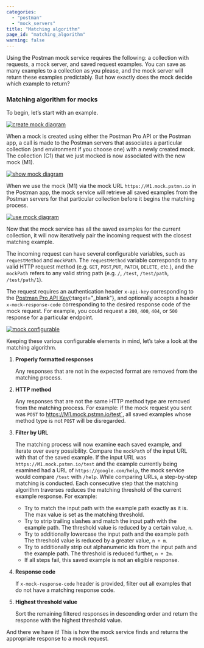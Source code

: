 ```yaml
---
categories:
  - "postman"
  - "mock_servers"
title: "Matching algorithm"
page_id: "matching_algorithm"
warning: false
---
```


Using the Postman mock service requires the following: a collection with requests, a mock server, and saved request examples. You can save as many examples to a collection as you please, and the mock server will return these examples predictably. But how exactly does the mock decide which example to return?

### Matching algorithm for mocks

To begin, let’s start with an example. 

[![create mock diagram](https://s3.amazonaws.com/postman-static-getpostman-com/postman-docs/create_mock.jpg)](https://s3.amazonaws.com/postman-static-getpostman-com/postman-docs/create_mock.jpg)

When a mock is created using either the Postman Pro API or the Postman app, a call is made to the Postman servers that associates a particular collection (and environment if you choose one) with a newly created mock. The collection (C1) that we just mocked is now associated with the new mock (M1). 

[![show mock diagram](https://s3.amazonaws.com/postman-static-getpostman-com/postman-docs/show_mock.jpg)](https://s3.amazonaws.com/postman-static-getpostman-com/postman-docs/show_mock.jpg)

When we use the mock (M1) via the mock URL `https://M1.mock.pstmn.io` in the Postman app, the mock service will retrieve all saved examples from the Postman servers for that particular collection before it begins the matching process.

[![use mock diagram](https://s3.amazonaws.com/postman-static-getpostman-com/postman-docs/use_mock.jpg)](https://s3.amazonaws.com/postman-static-getpostman-com/postman-docs/use_mock.jpg)

Now that the mock service has all the saved examples for the current collection, it will now iteratively pair the incoming request with the closest matching example.

The incoming request can have several configurable variables, such as `requestMethod` and `mockPath`. The `requestMethod` variable corresponds to any valid HTTP request method (e.g. `GET`, `POST`,`PUT`, `PATCH`, `DELETE`, etc.), and the `mockPath` refers to any valid string path (e.g. `/`, `/test`, `/test/path`, `/test/path/1`).

The request requires an authentication header `x-api-key` corresponding to the [Postman Pro API Key](https://app.getpostman.com/dashboard/integrations/pm_pro_api/list){:target="_blank"}, and optionally accepts a header `x-mock-response-code` corresponding to the desired response code of the mock request. For example, you could request a `200`, `400`, `404`, or `500` response for a particular endpoint.

[![mock configurable](https://s3.amazonaws.com/postman-static-getpostman-com/postman-docs/mock_configurable.jpg)](https://s3.amazonaws.com/postman-static-getpostman-com/postman-docs/mock_configurable.jpg)

Keeping these various configurable elements in mind, let’s take a look at the matching algorithm. 

1. **Properly formatted responses**

   Any responses that are not in the expected format are removed from the matching process.

2. **HTTP method**

   Any responses that are not the same HTTP method type are removed from the matching process. For example: if the mock request you sent was `POST` to https://M1.mock.pstmn.io/test`, all saved examples whose method type is not `POST` will be disregarded.

3. **Filter by URL**

   The matching process will now examine each saved example, and iterate over every possibility. Compare the `mockPath` of the input URL with that of the saved example. If the input URL was `https://M1.mock.pstmn.io/test` and the example currently being examined had a URL of `https://google.com/help`, the mock service would compare `/test` with `/help`. While comparing URLs, a step-by-step matching is conducted. Each consecutive step that the matching algorithm traverses reduces the matching threshold of the current example response. For example:

   * Try to match the input path with the example path exactly as it is. The max value is set as the matching threshold.
   * Try to strip trailing slashes and match the input path with the example path. The threshold value is reduced by a certain value, `n`.
   * Try to additionally lowercase the input path and the example path The threshold value is reduced by a greater value, `n + m`.
   * Try to additionally strip out alphanumeric ids from the input path and the example path. The threshold is reduced further, `n + 2m`.
   * If all steps fail, this saved example is not an eligible response.

4. **Response code**

   If `x-mock-response-code` header is provided, filter out all examples that do not have a matching response code. 
   
5. **Highest threshold value**
   
   Sort the remaining filtered responses in descending order and return the response with the highest threshold value.

And there we have it! This is how the mock service finds and returns the appropriate response to a mock request.
